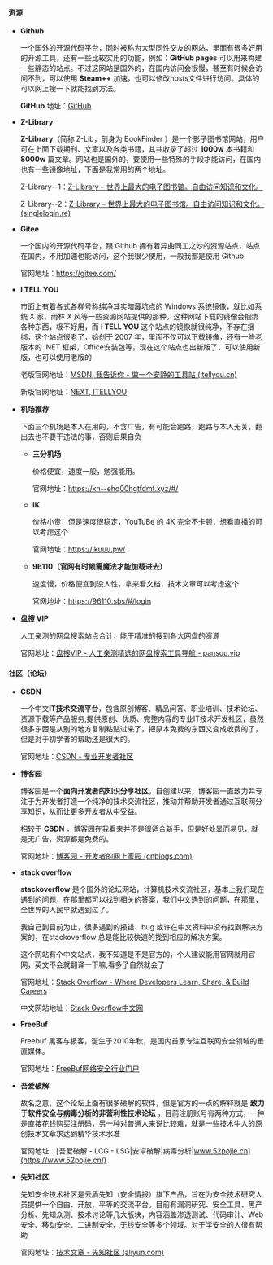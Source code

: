 ####  资源

- **Github**

  一个国外的开源代码平台，同时被称为大型同性交友的网站，里面有很多好用的开源工具，还有一些比较实用的功能，例如：**GitHub pages** 可以用来构建一些静态的站点。不过这网站是国外的，在国内访问会很慢，甚至有时候会访问不到，可以使用 **Steam++** 加速，也可以修改hosts文件进行访问。具体的可以网上搜一下就能找到方法。

  **GitHub** 地址：[GitHub](https://github.com/)

- **Z-Library** 

  **Z-Library**（简称 Z-Lib，前身为 BookFinder ）是一个影子图书馆网站，用户可在上面下载期刊、文章以及各类书籍，其共收录了超过 **1000w** 本书籍和 **8000w** 篇文章。网站也是国外的，要使用一些特殊的手段才能访问，在国内也有一些镜像地址，下面是我常用的两个地址。

  Z-Library--1：[Z-Library – 世界上最大的电子图书馆。自由访问知识和文化。](https://zh.z-lib.gs/)

  Z-Library--2：[Z-Library – 世界上最大的电子图书馆。自由访问知识和文化。 (singlelogin.re)](https://zh.singlelogin.re/)
  
- **Gitee** 

  一个国内的开源代码平台，跟 Github 拥有着异曲同工之妙的资源站点，站点在国内，不用加速也能访问，这个我很少使用，一般我都是使用 Github

  官网地址：https://gitee.com/
  
- **I TELL YOU**

  市面上有着各式各样号称纯净其实暗藏坑点的 Windows 系统镜像，就比如系统 X 家、雨林 X 风等一些资源网站提供的那种。这种网站下载的镜像会捆绑各种东西，极不好用，而 **I TELL YOU** 这个站点的镜像就很纯净，不存在捆绑，这个站点很老了，始创于 2007 年，里面不仅可以下载镜像，还有一些老版本的 .NET 框架，Office安装包等，现在这个站点也出新版了，可以使用新版，也可以使用老版的

  老版官网地址：[MSDN, 我告诉你 - 做一个安静的工具站 (itellyou.cn)](https://msdn.itellyou.cn/)

  新版官网地址：[NEXT, ITELLYOU](https://next.itellyou.cn/)
  
- **机场推荐** 

  下面三个机场是本人在用的，不含广告，有可能会跑路，跑路与本人无关，翻出去也不要干违法的事，否则后果自负

  - **三分机场** 

    价格便宜，速度一般，勉强能用。

    官网地址：https://xn--ehq00hgtfdmt.xyz/#/

  - **IK** 

    价格小贵，但是速度很稳定，YouTuBe 的 4K 完全不卡顿，想看直播的可以考虑这个

    官网地址：https://ikuuu.pw/

  - **96110（官网有时候需魔法才能加载进去）** 

    速度慢，价格便宜到没人性，拿来看文档，技术文章可以考虑这个

    官网地址：https://96110.sbs/#/login
  
- **盘搜 VIP** 

  人工亲测的网盘搜索站点合计，能干精准的搜到各大网盘的资源

  官网地址：[盘搜VIP - 人工亲测精选的网盘搜索工具导航 - pansou.vip](https://www.pansou.vip/)

####  社区（论坛）

- **CSDN**

  一个中文**IT技术交流平台**，包含原创博客、精品问答、职业培训、技术论坛、资源下载等产品服务,提供原创、优质、完整内容的专业IT技术开发社区，虽然很多东西是从别的地方复制粘贴过来了，把原本免费的东西又变成收费的了，但是对于初学者的帮助还是很大的。

  官网地址：[CSDN - 专业开发者社区](https://www.csdn.net/)
  
- **博客园**

  博客园是一个**面向开发者的知识分享社区**，自创建以来，博客园一直致力并专注于为开发者打造一个纯净的技术交流社区，推动并帮助开发者通过互联网分享知识，从而让更多开发者从中受益。

  相较于 **CSDN** ，博客园在我看来并不是很适合新手，但是好处显而易见，就是无广告，资源都是免费的。

  官网地址：[博客园 - 开发者的网上家园 (cnblogs.com)](https://www.cnblogs.com/)

- **stack overflow**

  **stackoverflow** 是个国外的论坛网站，计算机技术交流社区，基本上我们现在遇到的问题，在那里都可以找到相关的答案，我们中文遇到的问题，在那里，全世界的人民早就遇到过了。

  我自己到目前为止，很多遇到的报错、bug 或许在中文资料中没有找到解决方案的，在stackoverflow 总是能比较快速的找到相应的解决方案。

  这个网站有个中文站点，我不知道是不是官方的，个人建议能用官网就用官网，英文不会就翻译一下嘛,看多了自然就会了

  官网地址：[Stack Overflow - Where Developers Learn, Share, & Build Careers](https://stackoverflow.com/)

  中文网站地址：[Stack Overflow中文网](https://stackoverflow.org.cn/)

- **FreeBuf**

  Freebuf 黑客与极客，诞生于2010年秋，是国内首家专注互联网安全领域的垂直媒体。

  官网地址：[FreeBuf网络安全行业门户](https://www.freebuf.com/)
  
- **吾爱破解** 

  故名之意，这个论坛上面有很多破解的软件，但是官方的一点的解释就是 **致力于软件安全与病毒分析的非营利性技术论坛** ，目前注册账号有两种方式，一种是直接花钱购买注册码，另一种对普通人来说比较难，就是一些技术牛人的原创技术文章求达到精华技术水准

  官网地址：[吾爱破解 - LCG - LSG|安卓破解|病毒分析|www.52pojie.cn](https://www.52pojie.cn/)

- **先知社区**

  先知安全技术社区是云盾先知（安全情报）旗下产品，旨在为安全技术研究人员提供一个自由、开放、平等的交流平台。目前有漏洞研究、安全工具、黑产分析、先知众测、技术讨论等几大版块，内容涵盖渗透测试、代码审计、Web安全、移动安全、二进制安全、无线安全等多个领域。对于学安全的人很有帮助

  官网地址：[技术文章 - 先知社区 (aliyun.com)](https://xz.aliyun.com/)

  
